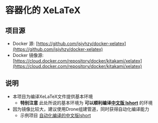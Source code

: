 # 容器化的 XeLaTeX

## 项目源

- Docker 源: [https://github.com/jsjyhzy/docker-xelatex](https://github.com/jsjyhzy/docker-xelatex)
- Docker 镜像源: [https://cloud.docker.com/repository/docker/kitakami/xelatex](https://cloud.docker.com/repository/docker/kitakami/xelatex)

## 说明

- 本项目为编译XeLaTeX文件提供基本环境
  - **特别注意** 此处所说的基本环境为 **可以顺利编译[中文版 lshort](https://github.com/CTeX-org/lshort-cn)** 的环境
- 因为镜像比较大，建议使用Drone组建管道，同时获得自动化编译能力
  - 示例项目 [自动化编译的中文版lshort](https://git.huzheyang.com/Academy/xelatex-example)
